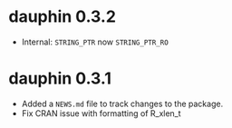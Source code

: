 # dauphin 0.3.2

* Internal: `STRING_PTR` now `STRING_PTR_RO`

# dauphin 0.3.1

* Added a `NEWS.md` file to track changes to the package.
* Fix CRAN issue with formatting of R_xlen_t
